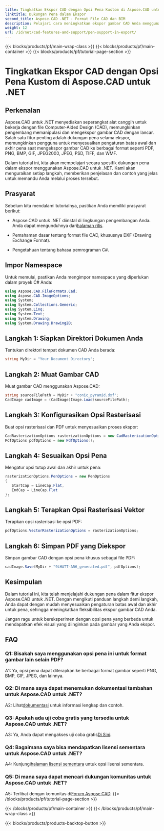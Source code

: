 ```yaml
---
title: Tingkatkan Ekspor CAD dengan Opsi Pena Kustom di Aspose.CAD untuk .NET
linktitle: Dukungan Pena dalam Ekspor
second_title: Aspose.CAD .NET - Format File CAD dan BIM
description: Pelajari cara meningkatkan ekspor gambar CAD Anda menggunakan Aspose.CAD untuk .NET. Sesuaikan opsi pena untuk visual menakjubkan dalam PDF, PNG, BMP, dan lainnya.
weight: 12
url: /id/net/cad-features-and-support/pen-support-in-export/
---
```


{{< blocks/products/pf/main-wrap-class >}}
{{< blocks/products/pf/main-container >}}
{{< blocks/products/pf/tutorial-page-section >}}

# Tingkatkan Ekspor CAD dengan Opsi Pena Kustom di Aspose.CAD untuk .NET

## Perkenalan

Aspose.CAD untuk .NET menyediakan seperangkat alat canggih untuk bekerja dengan file Computer-Aided Design (CAD), memungkinkan pengembang memanipulasi dan mengekspor gambar CAD dengan lancar. Salah satu fitur penting adalah dukungan pena selama ekspor, memungkinkan pengguna untuk menyesuaikan pengaturan batas awal dan akhir pena saat mengekspor gambar CAD ke berbagai format seperti PDF, PNG, BMP, GIF, JPEG2000, JPEG, PSD, TIFF, dan WMF.

Dalam tutorial ini, kita akan mempelajari secara spesifik dukungan pena dalam ekspor menggunakan Aspose.CAD untuk .NET. Kami akan menguraikan setiap langkah, memberikan penjelasan dan contoh yang jelas untuk memandu Anda melalui proses tersebut.

## Prasyarat

Sebelum kita mendalami tutorialnya, pastikan Anda memiliki prasyarat berikut:

- Aspose.CAD untuk .NET diinstal di lingkungan pengembangan Anda. Anda dapat mengunduhnya dari[halaman rilis](https://releases.aspose.com/cad/net/).

- Pemahaman dasar tentang format file CAD, khususnya DXF (Drawing Exchange Format).

- Pengetahuan tentang bahasa pemrograman C#.

## Impor Namespace

Untuk memulai, pastikan Anda mengimpor namespace yang diperlukan dalam proyek C# Anda:

```csharp
using Aspose.CAD.FileFormats.Cad;
using Aspose.CAD.ImageOptions;
using System;
using System.Collections.Generic;
using System.Linq;
using System.Text;
using System.Drawing;
using System.Drawing.Drawing2D;
```

## Langkah 1: Siapkan Direktori Dokumen Anda

Tentukan direktori tempat dokumen CAD Anda berada:

```csharp
string MyDir = "Your Document Directory";
```

## Langkah 2: Muat Gambar CAD

Muat gambar CAD menggunakan Aspose.CAD:

```csharp
string sourceFilePath = MyDir + "conic_pyramid.dxf";
CadImage cadImage = (CadImage)Image.Load(sourceFilePath);
```

## Langkah 3: Konfigurasikan Opsi Rasterisasi

Buat opsi rasterisasi dan PDF untuk menyesuaikan proses ekspor:

```csharp
CadRasterizationOptions rasterizationOptions = new CadRasterizationOptions();
PdfOptions pdfOptions = new PdfOptions();
```

## Langkah 4: Sesuaikan Opsi Pena

Mengatur opsi tutup awal dan akhir untuk pena:

```csharp
rasterizationOptions.PenOptions = new PenOptions
{
   StartCap = LineCap.Flat,
   EndCap = LineCap.Flat
};
```

## Langkah 5: Terapkan Opsi Rasterisasi Vektor

Terapkan opsi rasterisasi ke opsi PDF:

```csharp
pdfOptions.VectorRasterizationOptions = rasterizationOptions;
```

## Langkah 6: Simpan PDF yang Diekspor

Simpan gambar CAD dengan opsi pena khusus sebagai file PDF:

```csharp
cadImage.Save(MyDir + "9LHATT-A56_generated.pdf", pdfOptions);
```

## Kesimpulan

Dalam tutorial ini, kita telah menjelajahi dukungan pena dalam fitur ekspor Aspose.CAD untuk .NET. Dengan mengikuti panduan langkah demi langkah, Anda dapat dengan mudah menyesuaikan pengaturan batas awal dan akhir untuk pena, sehingga meningkatkan fleksibilitas ekspor gambar CAD Anda.

Jangan ragu untuk bereksperimen dengan opsi pena yang berbeda untuk mendapatkan efek visual yang diinginkan pada gambar yang Anda ekspor.

## FAQ

### Q1: Bisakah saya menggunakan opsi pena ini untuk format gambar lain selain PDF?

A1: Ya, opsi pena dapat diterapkan ke berbagai format gambar seperti PNG, BMP, GIF, JPEG, dan lainnya.

### Q2: Di mana saya dapat menemukan dokumentasi tambahan untuk Aspose.CAD untuk .NET?

 A2: Lihat[dokumentasi](https://reference.aspose.com/cad/net/) untuk informasi lengkap dan contoh.

### Q3: Apakah ada uji coba gratis yang tersedia untuk Aspose.CAD untuk .NET?

 A3: Ya, Anda dapat mengakses uji coba gratis[Di Sini](https://releases.aspose.com/).

### Q4: Bagaimana saya bisa mendapatkan lisensi sementara untuk Aspose.CAD untuk .NET?

 A4: Kunjungi[halaman lisensi sementara](https://purchase.aspose.com/temporary-license/) untuk opsi lisensi sementara.

### Q5: Di mana saya dapat mencari dukungan komunitas untuk Aspose.CAD untuk .NET?

 A5: Terlibat dengan komunitas di[Forum Aspose.CAD](https://forum.aspose.com/c/cad/19).
{{< /blocks/products/pf/tutorial-page-section >}}

{{< /blocks/products/pf/main-container >}}
{{< /blocks/products/pf/main-wrap-class >}}

{{< blocks/products/products-backtop-button >}}
